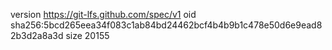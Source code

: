 version https://git-lfs.github.com/spec/v1
oid sha256:5bcd265eea34f083c1ab84bd24462bcf4b4b9b1c478e50d6e9ead82b3d2a8a3d
size 20155
